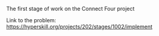 The first stage of work on the Connect Four project

Link to the problem: https://hyperskill.org/projects/202/stages/1002/implement
